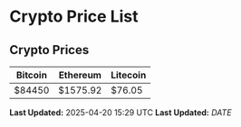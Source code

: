 # Crypto Price List

## Crypto Prices
| Bitcoin | Ethereum | Litecoin |
| ------- | -------- | -------- |
| $84450 | $1575.92 | $76.05 |
**Last Updated:** 2025-04-20 15:29 UTC
**Last Updated:** $DATE$
